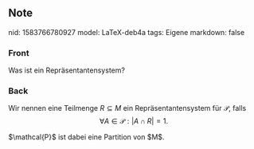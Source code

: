 ## Note
nid: 1583766780927
model: LaTeX-deb4a
tags: Eigene
markdown: false

### Front
Was ist ein Repräsentantensystem?

### Back
Wir nennen eine Teilmenge $R \subseteq M$ ein Repräsentantensystem für $\mathcal{P}$, falls
$$
\forall A \in \mathcal{P}:|A \cap R|=1.
$$<div>
</div><div>$<span>\mathcal{P}</span><span>$ ist dabei eine Partition von $M$.</span></div>
